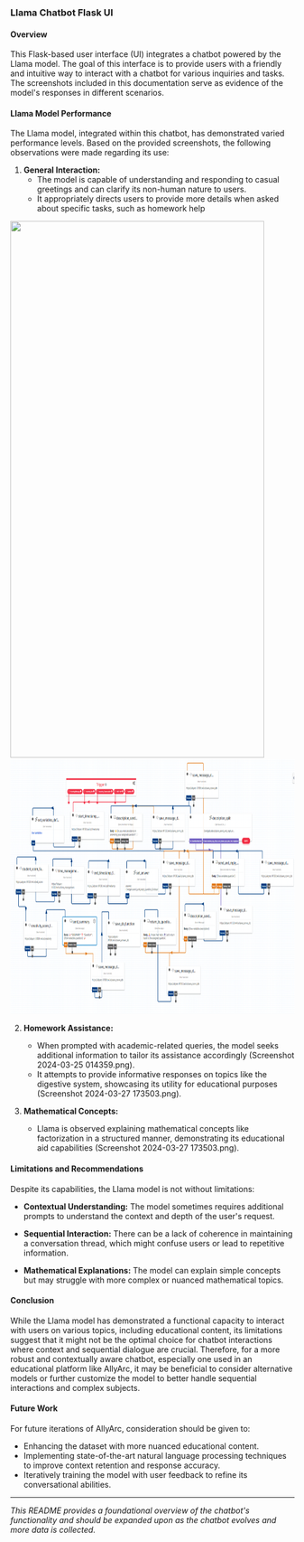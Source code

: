 ### Llama Chatbot Flask UI

#### Overview
This Flask-based user interface (UI) integrates a chatbot powered by the Llama model. The goal of this interface is to provide users with a friendly and intuitive way to interact with a chatbot for various inquiries and tasks. The screenshots included in this documentation serve as evidence of the model's responses in different scenarios.

#### Llama Model Performance
The Llama model, integrated within this chatbot, has demonstrated varied performance levels. Based on the provided screenshots, the following observations were made regarding its use:

1. **General Interaction:**
   - The model is capable of understanding and responding to casual greetings and can clarify its non-human nature to users.
   - It appropriately directs users to provide more details when asked about specific tasks, such as homework help 
<img src="https://github.com/AllyArc-org/chatbot-flask/blob/main/Screenshot%202024-03-25%012322.png" width="450" height="950">
<img src="https://github.com/AllyArc-org/chatbot/blob/main/images/allyarc-assignment.png" width="900" height="450">

2. **Homework Assistance:**
   - When prompted with academic-related queries, the model seeks additional information to tailor its assistance accordingly (Screenshot 2024-03-25 014359.png).
   - It attempts to provide informative responses on topics like the digestive system, showcasing its utility for educational purposes (Screenshot 2024-03-27 173503.png).

3. **Mathematical Concepts:**
   - Llama is observed explaining mathematical concepts like factorization in a structured manner, demonstrating its educational aid capabilities (Screenshot 2024-03-27 173503.png).

#### Limitations and Recommendations
Despite its capabilities, the Llama model is not without limitations:

- **Contextual Understanding:**
  The model sometimes requires additional prompts to understand the context and depth of the user's request.

- **Sequential Interaction:**
  There can be a lack of coherence in maintaining a conversation thread, which might confuse users or lead to repetitive information.

- **Mathematical Explanations:**
  The model can explain simple concepts but may struggle with more complex or nuanced mathematical topics.

#### Conclusion
While the Llama model has demonstrated a functional capacity to interact with users on various topics, including educational content, its limitations suggest that it might not be the optimal choice for chatbot interactions where context and sequential dialogue are crucial. Therefore, for a more robust and contextually aware chatbot, especially one used in an educational platform like AllyArc, it may be beneficial to consider alternative models or further customize the model to better handle sequential interactions and complex subjects.

#### Future Work
For future iterations of AllyArc, consideration should be given to:

- Enhancing the dataset with more nuanced educational content.
- Implementing state-of-the-art natural language processing techniques to improve context retention and response accuracy.
- Iteratively training the model with user feedback to refine its conversational abilities.

---

*This README provides a foundational overview of the chatbot's functionality and should be expanded upon as the chatbot evolves and more data is collected.*
